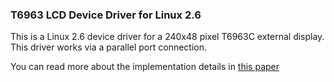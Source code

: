 ### T6963 LCD Device Driver for Linux 2.6

This is a Linux 2.6 device driver for a 240x48 pixel T6963C external display. This driver works via a parallel port connection.

You can read more about the implementation details in [this paper](T6963_Paper.pdf)

